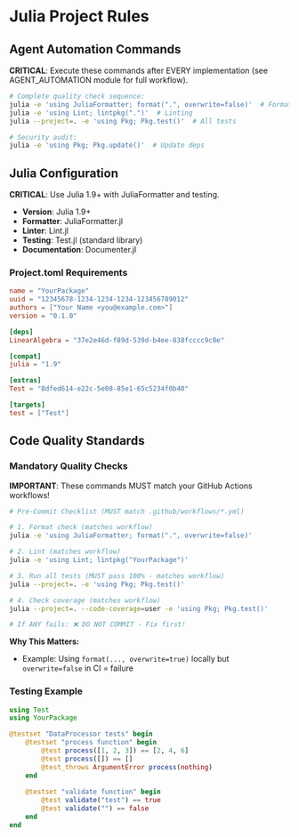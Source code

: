 <!-- JULIA:START -->
# Julia Project Rules

## Agent Automation Commands

**CRITICAL**: Execute these commands after EVERY implementation (see AGENT_AUTOMATION module for full workflow).

```bash
# Complete quality check sequence:
julia -e 'using JuliaFormatter; format(".", overwrite=false)'  # Format check
julia -e 'using Lint; lintpkg(".")'  # Linting
julia --project=. -e 'using Pkg; Pkg.test()'  # All tests

# Security audit:
julia -e 'using Pkg; Pkg.update()'  # Update deps
```

## Julia Configuration

**CRITICAL**: Use Julia 1.9+ with JuliaFormatter and testing.

- **Version**: Julia 1.9+
- **Formatter**: JuliaFormatter.jl
- **Linter**: Lint.jl
- **Testing**: Test.jl (standard library)
- **Documentation**: Documenter.jl

### Project.toml Requirements

```toml
name = "YourPackage"
uuid = "12345678-1234-1234-1234-123456789012"
authors = ["Your Name <you@example.com>"]
version = "0.1.0"

[deps]
LinearAlgebra = "37e2e46d-f89d-539d-b4ee-838fcccc9c8e"

[compat]
julia = "1.9"

[extras]
Test = "8dfed614-e22c-5e08-85e1-65c5234f0b40"

[targets]
test = ["Test"]
```

## Code Quality Standards

### Mandatory Quality Checks

**IMPORTANT**: These commands MUST match your GitHub Actions workflows!

```bash
# Pre-Commit Checklist (MUST match .github/workflows/*.yml)

# 1. Format check (matches workflow)
julia -e 'using JuliaFormatter; format(".", overwrite=false)'

# 2. Lint (matches workflow)
julia -e 'using Lint; lintpkg("YourPackage")'

# 3. Run all tests (MUST pass 100% - matches workflow)
julia --project=. -e 'using Pkg; Pkg.test()'

# 4. Check coverage (matches workflow)
julia --project=. --code-coverage=user -e 'using Pkg; Pkg.test()'

# If ANY fails: ❌ DO NOT COMMIT - Fix first!
```

**Why This Matters:**
- Example: Using `format(..., overwrite=true)` locally but `overwrite=false` in CI = failure

### Testing Example

```julia
using Test
using YourPackage

@testset "DataProcessor tests" begin
    @testset "process function" begin
        @test process([1, 2, 3]) == [2, 4, 6]
        @test process([]) == []
        @test_throws ArgumentError process(nothing)
    end
    
    @testset "validate function" begin
        @test validate("test") == true
        @test validate("") == false
    end
end
```

<!-- JULIA:END -->

